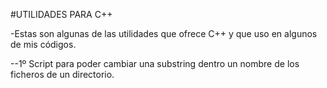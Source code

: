 #UTILIDADES PARA C++

-Estas son algunas de las utilidades que ofrece C++ y que uso en algunos de mis códigos.

--1º Script para poder cambiar una substring dentro un nombre de los ficheros de un directorio.
